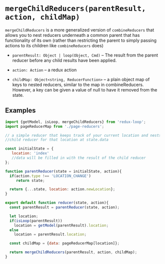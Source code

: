 # `mergeChildReducers(parentResult, action, childMap)`

`mergeChildReducers` is a more generalized version of `combineReducers` that allows you to nest reducers
underneath a common parent that has functionality of its own (rather than restricting the parent
to simply passing actions to its children like `combineReducers` does)

* `parentResult: Object | loop(Object, Cmd)` &ndash; The result from the parent reducer before any child results have been applied.

* `action: Action` &ndash; a redux action

* `childMap: Object<string, ReducerFunction>` &ndash; a plain object map of keys to nested reducers, similar
to the map in combineReducers. However, a key can be given a value of null to have it removed from the state.

## Examples

```js
import {getModel, isLoop, mergeChildReducers} from 'redux-loop';
import pageReducerMap from './page-reducers';

// a simple reducer that keeps track of your current location and nests the correct
//child reducer for that location at state.data

const initialState = {
   location: 'index'
   //data will be filled in with the result of the child reducer
};

function parentReducer(state = initialState, action){
  if(action.type !== 'LOCATION_CHANGE')
     return state;

  return {...state, location: action.newLocation};
}

export default function reducer(state, action){
  const parentResult = parentReducer(state, action);

  let location;
  if(isLoop(parentResult))
    location = getModel(parentResult).location;
  else
    location = parentResult.location;

  const childMap = {data: pageReducerMap[location]};

  return mergeChildReducers(parentResult, action, childMap);
}
```
